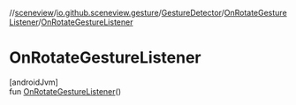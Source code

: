 //[sceneview](../../../../index.md)/[io.github.sceneview.gesture](../../index.md)/[GestureDetector](../index.md)/[OnRotateGestureListener](index.md)/[OnRotateGestureListener](-on-rotate-gesture-listener.md)

# OnRotateGestureListener

[androidJvm]\
fun [OnRotateGestureListener](-on-rotate-gesture-listener.md)()
